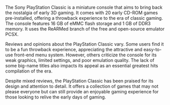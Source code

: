 The Sony PlayStation Classic is a miniature console that aims to bring back the nostalgia of early 3D gaming. It comes with 20 early CD-ROM games pre-installed, offering a throwback experience to the era of classic gaming. The console features 16 GB of eMMC flash storage and 1 GB of DDR3 memory. It uses the ReARMed branch of the free and open-source emulator PCSX.

Reviews and opinions about the PlayStation Classic vary. Some users find it to be a fun throwback experience, appreciating the attractive and easy-to-use front-end menu system. However, others criticize the console for its weak graphics, limited settings, and poor emulation quality. The lack of some big-name titles also impacts its appeal as an essential greatest hits compilation of the era.

Despite mixed reviews, the PlayStation Classic has been praised for its design and attention to detail. It offers a collection of games that may not please everyone but can still provide an enjoyable gaming experience for those looking to relive the early days of gaming.